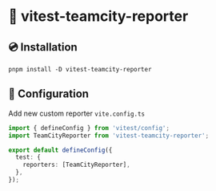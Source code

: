 # 📝 vitest-teamcity-reporter

## 💿 Installation

```
pnpm install -D vitest-teamcity-reporter
```

## 🔧 Configuration

Add new custom reporter `vite.config.ts`

```typescript
import { defineConfig } from 'vitest/config';
import TeamCityReporter from 'vitest-teamcity-reporter';

export default defineConfig({
  test: {
    reporters: [TeamCityReporter],
  },
});
```

